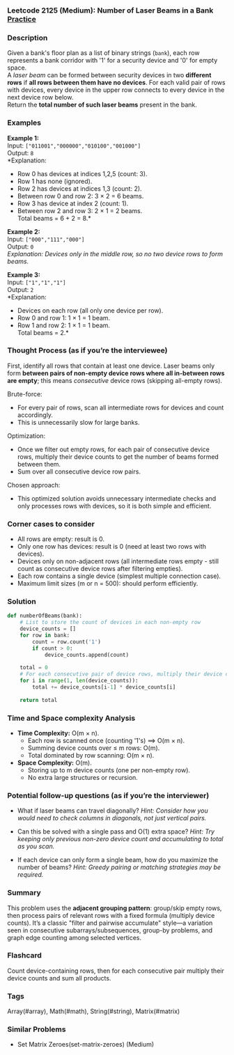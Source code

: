### Leetcode 2125 (Medium): Number of Laser Beams in a Bank [Practice](https://leetcode.com/problems/number-of-laser-beams-in-a-bank)

### Description  
Given a bank's floor plan as a list of binary strings (`bank`), each row represents a bank corridor with '1' for a security device and '0' for empty space.  
A *laser beam* can be formed between security devices in two **different rows** if **all rows between them have no devices**. For each valid pair of rows with devices, every device in the upper row connects to every device in the next device row below.  
Return the **total number of such laser beams** present in the bank.

### Examples  

**Example 1:**  
Input: `["011001","000000","010100","001000"]`  
Output: `8`  
*Explanation:  
- Row 0 has devices at indices 1,2,5 (count: 3).  
- Row 1 has none (ignored).
- Row 2 has devices at indices 1,3 (count: 2).  
- Between row 0 and row 2: 3 × 2 = 6 beams.  
- Row 3 has device at index 2 (count: 1).  
- Between row 2 and row 3: 2 × 1 = 2 beams.  
Total beams = 6 + 2 = 8.*

**Example 2:**  
Input: `["000","111","000"]`  
Output: `0`  
*Explanation: 
Devices only in the middle row, so no two device rows to form beams.*

**Example 3:**  
Input: `["1","1","1"]`  
Output: `2`  
*Explanation:  
- Devices on each row (all only one device per row).
- Row 0 and row 1: 1 × 1 = 1 beam.  
- Row 1 and row 2: 1 × 1 = 1 beam.  
Total beams = 2.*

### Thought Process (as if you’re the interviewee)  
First, identify all rows that contain at least one device. Laser beams only form **between pairs of non-empty device rows where all in-between rows are empty**; this means *consecutive* device rows (skipping all-empty rows).

Brute-force:  
- For every pair of rows, scan all intermediate rows for devices and count accordingly.
- This is unnecessarily slow for large banks.

Optimization:  
- Once we filter out empty rows, for each pair of consecutive device rows, multiply their device counts to get the number of beams formed between them.
- Sum over all consecutive device row pairs.

Chosen approach:  
- This optimized solution avoids unnecessary intermediate checks and only processes rows with devices, so it is both simple and efficient.

### Corner cases to consider  
- All rows are empty: result is 0.
- Only one row has devices: result is 0 (need at least two rows with devices).
- Devices only on non-adjacent rows (all intermediate rows empty - still count as consecutive device rows after filtering empties).
- Each row contains a single device (simplest multiple connection case).
- Maximum limit sizes (m or n = 500): should perform efficiently.

### Solution

```python
def numberOfBeams(bank):
    # List to store the count of devices in each non-empty row
    device_counts = []
    for row in bank:
        count = row.count('1')
        if count > 0:
            device_counts.append(count)
    
    total = 0
    # For each consecutive pair of device rows, multiply their device counts
    for i in range(1, len(device_counts)):
        total += device_counts[i-1] * device_counts[i]
    
    return total
```

### Time and Space complexity Analysis  

- **Time Complexity:** O(m × n).
  - Each row is scanned once (counting '1's) ⟹ O(m × n).
  - Summing device counts over ≤ m rows: O(m).
  - Total dominated by row scanning: O(m × n).
- **Space Complexity:** O(m).
  - Storing up to m device counts (one per non-empty row).
  - No extra large structures or recursion.

### Potential follow-up questions (as if you’re the interviewer)  

- What if laser beams can travel diagonally?
  *Hint: Consider how you would need to check columns in diagonals, not just vertical pairs.*

- Can this be solved with a single pass and O(1) extra space?
  *Hint: Try keeping only previous non-zero device count and accumulating to total as you scan.*

- If each device can only form a single beam, how do you maximize the number of beams?
  *Hint: Greedy pairing or matching strategies may be required.*

### Summary
This problem uses the **adjacent grouping pattern**: group/skip empty rows, then process pairs of relevant rows with a fixed formula (multiply device counts).
It’s a classic "filter and pairwise accumulate" style—a variation seen in consecutive subarrays/subsequences, group-by problems, and graph edge counting among selected vertices.


### Flashcard
Count device-containing rows, then for each consecutive pair multiply their device counts and sum all products.

### Tags
Array(#array), Math(#math), String(#string), Matrix(#matrix)

### Similar Problems
- Set Matrix Zeroes(set-matrix-zeroes) (Medium)